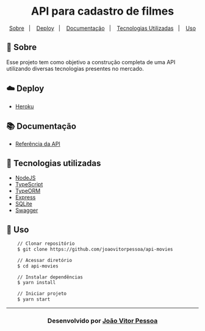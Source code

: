 <h1 align="center">
   API para cadastro de filmes
</h1>
<p align="center">
  <a href="#-sobre">Sobre</a>&nbsp;&nbsp;&nbsp;|&nbsp;&nbsp;&nbsp;
  <a href="#%EF%B8%8F-deploy">Deploy</a>&nbsp;&nbsp;&nbsp;|&nbsp;&nbsp;&nbsp;
  <a href="#-documentação">Documentação</a>&nbsp;&nbsp;&nbsp;|&nbsp;&nbsp;&nbsp;
  <a href="#-tecnologias-utilizadas">Tecnologias Utilizadas</a>&nbsp;&nbsp;&nbsp;|&nbsp;&nbsp;&nbsp;
  <a href="#-uso">Uso</a>
</p>

## 🔖 Sobre

Esse projeto tem como objetivo a construção completa de uma API utilizando diversas tecnologias presentes no mercado.

## ☁️ Deploy

- [Heroku](https://api-movies-joaovitorpessoa.herokuapp.com/)

## 📚 Documentação

- [Referência da API](https://api-movies-joaovitorpessoa.herokuapp.com/api-docs/)

## 🚀 Tecnologias utilizadas

- [NodeJS](https://nodejs.org/en/)
- [TypeScript](https://www.typescriptlang.org/)
- [TypeORM](https://typeorm.io/#/)
- [Express](https://expressjs.com/)
- [SQLite](https://www.sqlite.org/index.html)
- [Swagger](https://swagger.io/)

## 🏃 Uso

```bash
    // Clonar repositório
    $ git clone https://github.com/joaovitorpessoa/api-movies

    // Acessar diretório
    $ cd api-movies

    // Instalar dependências
    $ yarn install

    // Iniciar projeto
    $ yarn start
```

---

<h3 align="center">Desenvolvido por <a href="https://www.linkedin.com/in/jo%C3%A3o-vitor-pessoa-5017561b9">João Vitor Pessoa</h3>
